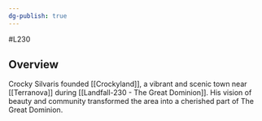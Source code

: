 ```yaml
---
dg-publish: true
---
```

#L230
## Overview

Crocky Silvaris founded [[Crockyland]], a vibrant and scenic town near [[Terranova]] during [[Landfall-230 - The Great Dominion]]. His vision of beauty and community transformed the area into a cherished part of The Great Dominion.
